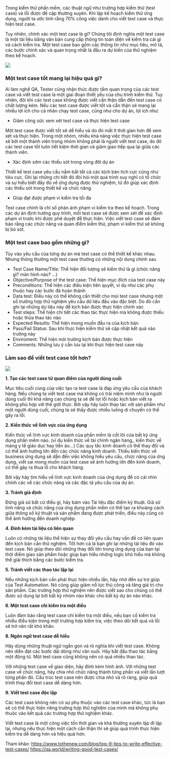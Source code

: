 Trong kiểm thử phần mềm, các thuật ngữ như trường hợp kiểm thử (test case) và lỗi được đề cập thường xuyên.  Khi lập kế hoạch kiểm thử ứng dụng, người ta ước tính rằng 70% công việc dành cho viết test case và thực hiện test case.

Tuy nhiên, chính xác một test case là gì? Chúng tôi định nghĩa một test case là một tài liệu bằng văn bản cung cấp thông tin toàn diện về kiểm tra cái gì và cách kiểm tra. Một test case bao gồm các thông tin như mục tiêu, mô tả, các bước chính xác và quan trọng nhất là đầu ra dự kiến của thử nghiệm theo kế hoạch.

![](https://images.viblo.asia/fbbc4f34-a08f-4807-bd60-cad9385357f8.png)

### Một test case tốt mang lại hiệu quả gì?

Ai làm nghề QA, Tester cũng nhận thức được tầm quan trọng của các test case và viết test case là một giai đoạn thiết yếu của chu trình kiểm thử. Tuy nhiên, đôi khi các test case không được viết cẩn thận dẫn đến test case có chất lượng kém. Nếu các test case được viết tốt và cẩn thận sẽ mang lại nhiều lợi ích cho cá nhân chạy test case, cũng như cho dự án, lợi ích như:

- Giảm công sức xem xét test case và thực hiện test case

Một test case được viết tốt sẽ dễ hiểu và do đó mất ít thời gian hơn để xem xét và thực hiện. Trong một nhóm, nhiều khả năng việc thực hiện test case sẽ  bởi một thành viên trong nhóm không phải là người viết test case, do đó các test case tốt luôn tiết kiệm thời gian và giảm giao tiếp qua lại giữa các thành viên.

- Xác định sớm các thiếu sót trong vòng đời dự án 

Thiết kế test case yêu cầu nắm bắt tất cả các kịch bản tích cực cũng như tiêu cực. Ghi lại những chi tiết đó đòi hỏi một quá trình suy nghĩ có tổ chức và sự hiểu biết đầy đủ về ứng dụng được thử nghiệm, từ đó giúp xác định các thiếu sót trong  thiết kế và chức năng.

- Giúp đạt được phạm vi kiểm tra tối đa 

Test case chính là chỉ số phản ánh phạm vi kiểm tra theo kế hoạch. Trong các dự án định hướng quy trình, mỗi test case sẽ được xem xét  để xác định phạm vi  trước khi được phê duyệt để thực hiện. Việc viết test case sẽ đảm bảo rằng các chức năng và quan điểm kiểm thử, phạm vi kiểm thử sẽ không bị bỏ sót.

### Một test case bao gồm những gì?

Tùy vào yêu cầu của từng dự án mà test case có thể thiết kế khác nhau. Nhưng thông thường một test case thường có những nội dung chính sau

- Test Case Name/Title: Thể hiện đối tượng sẽ kiểm thử là gì (chức năng gì? màn hình nào? ...)
- Objective/Purpose of the test case: Thể hiện mục đích của test case này
- Preconditions: Thể hiện các điều kiện tiên quyết, ví dụ như các phụ thuộc hay các bước đã hoàn thành
- Data test: Điều này có thể không cần thiết cho mọi test case nhưng một số trường hợp thử nghiệm yêu cầu dữ liệu đầu vào đặc biệt. Do đó cần ghi lại những dự liệu này để kịch bản được thực hiện chính xác
- Test steps: Thể hiện chi tiết các thao tác thực hiện mà không được thiếu hoặc thừa thao tác nào
- Expected Results: Thể hiện mong muốn đầu ra của kịch bản
- Pass/Fail Status: Sau khi thực hiện kiểm thử sẽ cập nhật kết quả vào trường này
- Enviroment: Thể hiện môi trường kịch bản được thực hiện
- Comments: Những lưu ý cần lưu lại khi thực hiện test case này

### Làm sao để viết test case tốt hơn?

![](https://images.viblo.asia/6df48440-991e-449c-9373-ad59cf119509.jpg)

**1. Tạo các test case từ quan điểm của người dùng cuối**

Mục tiêu cuối cùng của việc tạo ra test case là đáp ứng yêu cầu của khách hàng. Nếu chúng ta viết test case mà không có trải niệm mình như là người dùng cuối thì khả năng cao chúng ta sẽ để lọt lỗi hoặc kịch bản viết ra không phù hợp với thế giới thực.
Bởi vậy hãy luôn thao tác với sản phẩm như một người dùng cuối, chúng ta sẽ thấy được nhiều luồng di chuyển có thể gây ra lỗi.

 
**2. Kiến thức về lĩnh vực của ứng dụng**


Kiến thức về lĩnh vực kinh doanh của phần mềm là cốt lõi của bất kỳ ứng dụng phần mềm nào. (ví dụ kiến thức về tài chính ngân hàng,, kiến thức về mảng y tế giáo dục hay tiền ảo...)
Các quy tắc kinh doanh có thể thay đổi  và có thể ảnh hưởng lớn đến các chức năng kinh doanh. Thiếu kiến thức về business ứng dụng sẽ dẫn đến việc không hiểu yêu cầu, chức năng của ứng dụng, viết sai mong muốn của test case sẽ ảnh hưởng lớn đến kinh doanh, có thể gây ra thua lỗ cho khách hàng.

Bởi vậy hãy tìm hiểu về lĩnh vực kinh doanh của ứng dụng để có cái nhìn chính các về các chức năng và các đặc tả yêu cầu của dự án.

**3. Tránh giả định**


Đừng giả sử bất cứ điều gì, hãy bám vào Tài liệu đặc điểm kỹ thuật. Giả sử tính năng và chức năng của ứng dụng phần mềm có thể tạo ra khoảng cách giữa thông số kỹ thuật  và sản phẩm đang được phát triển, điều này cũng có thể ảnh hưởng đến doanh nghiệp.

**4. Đính kèm tài liệu có liên quan**

Luôn có những tài liệu thể hiện sự thay đổi yêu cầu hay vấn đề có liên quan đến kịch bản cần thử nghiệm. 
Tốt hơn cả là bạn ghi lại những tài liệu đó vào test case. Nó giúp theo dõi những thay đổi lớn trong ứng dụng của bạn tại thời điểm giao sản phẩm hoặc giúp bạn hiểu những logic khó hiểu mà không thể giải thích bằng các bước kiểm tra.

**5. Tránh viết các thao tác lặp lại**

Nếu những kịch bản cần phải thực hiện nhiều lần, hãy nhờ đến sự trợ giúp của Test Automation. Nó cũng giúp giảm nỗ lực thủ công và tăng giá trị cho sản phẩm. Các trường hợp thử nghiệm nên được viết sao cho chúng có thể được sử dụng lại bởi bất kỳ nhóm nào khác cho bất kỳ dự án nào khác.


**6. Một test case chỉ kiểm tra một điều**

Luôn đảm bảo rằng test case chỉ kiểm tra một điều, nếu bạn cố kiểm tra nhiều điều kiện trong một trường hợp kiểm tra, việc theo dõi kết quả và lỗi sẽ trở nên rất khó khăn.


**8. Ngôn ngữ test case dễ hiểu**

Hãy dùng những thuật ngữ ngắn gọn và rõ nghĩa khi viết test case. Không nên diễn đạt các bước dài dòng như văn xuôi. Hãy bắt đầu thao tác bằng một động từ. Một test case cũng không nên có quá nhiều thao tác.

Với những test case về giao diện, hãy đính kèm hình ảnh. Với những test case về chức năng, hãy chia nhỏ chức năng thành từng phần và viết lần lượt từng phần đó.
Cấu trúc test case nên được chia nhỏ và rõ ràng, giúp quá trình thay đổi test case dễ dàng hơn.

**9. Viết test case độc lập**

Các test case không nên có sự phụ thuộc vào các test case khác, tức là bạn sẽ có thể thực hiện riêng trường hợp thử nghiệm của mình mà không phụ thuộc vào kết quả các trường hợp thử nghiệm khác.

Viết test case là một công việc tốn thời gian và khá thường xuyên lặp đi lặp lại, nhưng nếu thực hiện một cách cẩn thận thì sẽ giúp quá trình thực hiện kiểm tra dễ dàng hơn và hiệu quả hơn.

Tham khảo: 
https://www.tothenew.com/blog/top-9-tips-to-write-effective-test-cases/
https://qa.world/writing-good-test-cases/